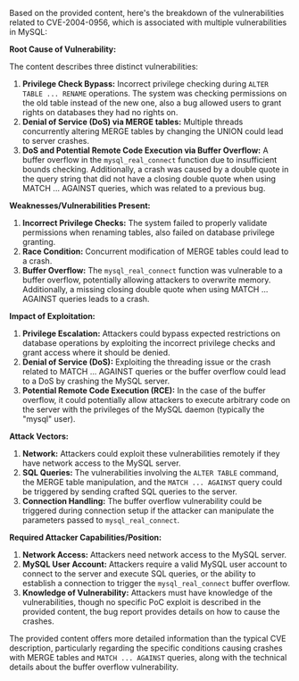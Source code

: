 Based on the provided content, here's the breakdown of the vulnerabilities related to CVE-2004-0956, which is associated with multiple vulnerabilities in MySQL:

**Root Cause of Vulnerability:**

The content describes three distinct vulnerabilities:
1. **Privilege Check Bypass:** Incorrect privilege checking during `ALTER TABLE ... RENAME` operations. The system was checking permissions on the old table instead of the new one, also a bug allowed users to grant rights on databases they had no rights on.
2. **Denial of Service (DoS) via MERGE tables:** Multiple threads concurrently altering MERGE tables by changing the UNION could lead to server crashes.
3. **DoS and Potential Remote Code Execution via Buffer Overflow:** A buffer overflow in the `mysql_real_connect` function due to insufficient bounds checking. Additionally, a crash was caused by a double quote in the query string that did not have a closing double quote when using MATCH ... AGAINST queries, which was related to a previous bug.

**Weaknesses/Vulnerabilities Present:**

1. **Incorrect Privilege Checks:** The system failed to properly validate permissions when renaming tables, also failed on database privilege granting.
2. **Race Condition:** Concurrent modification of MERGE tables could lead to a crash.
3. **Buffer Overflow:** The `mysql_real_connect` function was vulnerable to a buffer overflow, potentially allowing attackers to overwrite memory. Additionally, a missing closing double quote when using MATCH ... AGAINST queries leads to a crash.

**Impact of Exploitation:**

1. **Privilege Escalation:** Attackers could bypass expected restrictions on database operations by exploiting the incorrect privilege checks and grant access where it should be denied.
2. **Denial of Service (DoS):** Exploiting the threading issue or the crash related to MATCH ... AGAINST queries or the buffer overflow could lead to a DoS by crashing the MySQL server.
3. **Potential Remote Code Execution (RCE):** In the case of the buffer overflow, it could potentially allow attackers to execute arbitrary code on the server with the privileges of the MySQL daemon (typically the "mysql" user).

**Attack Vectors:**

1. **Network:** Attackers could exploit these vulnerabilities remotely if they have network access to the MySQL server.
2. **SQL Queries:** The vulnerabilities involving the `ALTER TABLE` command, the MERGE table manipulation, and the `MATCH ... AGAINST` query could be triggered by sending crafted SQL queries to the server.
3. **Connection Handling:** The buffer overflow vulnerability could be triggered during connection setup if the attacker can manipulate the parameters passed to `mysql_real_connect`.

**Required Attacker Capabilities/Position:**

1.  **Network Access:** Attackers need network access to the MySQL server.
2.  **MySQL User Account:** Attackers require a valid MySQL user account to connect to the server and execute SQL queries, or the ability to establish a connection to trigger the `mysql_real_connect` buffer overflow.
3. **Knowledge of Vulnerability:** Attackers must have knowledge of the vulnerabilities, though no specific PoC exploit is described in the provided content, the bug report provides details on how to cause the crashes.

The provided content offers more detailed information than the typical CVE description, particularly regarding the specific conditions causing crashes with MERGE tables and `MATCH ... AGAINST` queries, along with the technical details about the buffer overflow vulnerability.